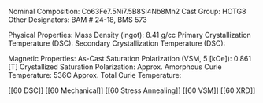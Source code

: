 Nominal Composition: Co63Fe7.5Ni7.5B8Si4Nb8Mn2
Cast Group: HOTG8
Other Designators: BAM # 24-18, BMS 573
 
Physical Properties:
Mass Density (ingot): 8.41 g/cc
 Primary Crystallization Temperature (DSC):
Secondary Crystallization Temperature (DSC):

Magnetic Properties:
As-Cast Saturation Polarization (VSM, 5 [kOe]): 0.861 [T]
Crystallized Saturation Polarization: 
Approx. Amorphous Curie Temperature: 536C
Approx. Total Curie Temperature: 

[[60 DSC]]
[[60 Mechanical]]
[[60 Stress Annealing]]
[[60 VSM]]
[[60 XRD]]
